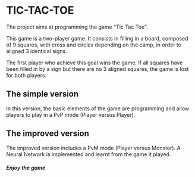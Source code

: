 # TIC-TAC-TOE


The project aims at programming the game "Tic Tac Toe".

This game is a two-player game. It consists in filling in a board, composed of 9 squares, with cross and circles depending on the camp, in order to aligned 3 identical signs.

The first player who achieve this goal wins the game. If all squares have been filled in by a sign but there are no 3 aligned squares, the game is lost for both players.
 
 
 
## The simple version


In this version, the basic elements of the game are programming and allow players to play in a PvP mode (Player versus Player).


## The improved version

The improved version includes a PvM mode (Player versus Monster). A Neural Network is implemented and learnt from the game it played.





##### Enjoy the game